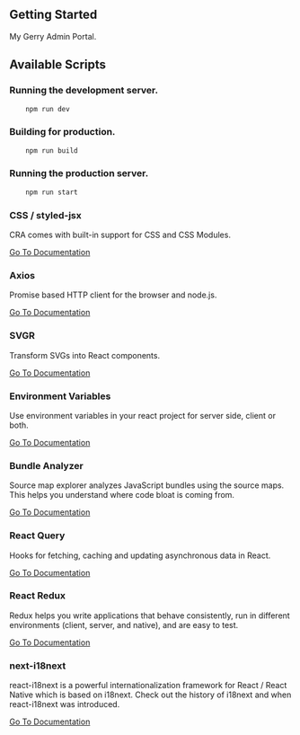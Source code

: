 ## Getting Started

My Gerry Admin Portal.

## Available Scripts

### Running the development server.

```bash
    npm run dev
```

### Building for production.

```bash
    npm run build
```

### Running the production server.

```bash
    npm run start
```

### **CSS / styled-jsx**

CRA comes with built-in support for CSS and CSS Modules.

[Go To Documentation](https://create-react-app.dev/docs/adding-a-stylesheets)

### **Axios**

Promise based HTTP client for the browser and node.js.

[Go To Documentation](https://github.com/axios/axios)

### **SVGR**

Transform SVGs into React components.

[Go To Documentation](https://react-svgr.com/docs/getting-started/)

### **Environment Variables**

Use environment variables in your react project for server side, client or both.

[Go To Documentation](https://create-react-app.dev/docs/adding-custom-environment-variables/)

### **Bundle Analyzer**

Source map explorer analyzes JavaScript bundles using the source maps. This helps you understand where code bloat is coming from.

[Go To Documentation](https://github.com/danvk/source-map-explorer#readme)

### **React Query**

Hooks for fetching, caching and updating asynchronous data in React.

[Go To Documentation](https://react-query.tanstack.com/overview)

### **React Redux**

Redux helps you write applications that behave consistently, run in different environments (client, server, and native), and are easy to test.

[Go To Documentation](https://redux.js.org/introduction/getting-started)

### **next-i18next**

react-i18next is a powerful internationalization framework for React / React Native which is based on i18next. Check out the history of i18next and when react-i18next was introduced.

[Go To Documentation](https://react.i18next.com)
